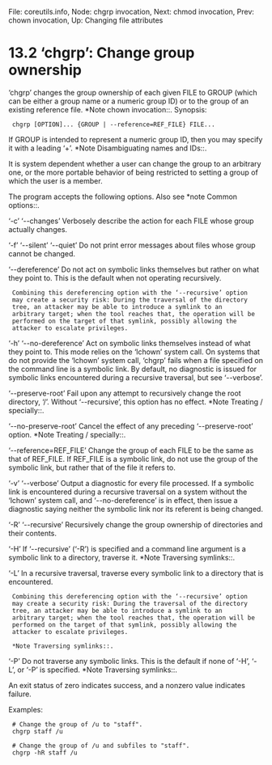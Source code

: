 File: coreutils.info,  Node: chgrp invocation,  Next: chmod invocation,  Prev: chown invocation,  Up: Changing file attributes

13.2 ‘chgrp’: Change group ownership
====================================

‘chgrp’ changes the group ownership of each given FILE to GROUP (which
can be either a group name or a numeric group ID) or to the group of an
existing reference file.  *Note chown invocation::.  Synopsis:

     chgrp [OPTION]... {GROUP | --reference=REF_FILE} FILE...

   If GROUP is intended to represent a numeric group ID, then you may
specify it with a leading ‘+’.  *Note Disambiguating names and IDs::.

   It is system dependent whether a user can change the group to an
arbitrary one, or the more portable behavior of being restricted to
setting a group of which the user is a member.

   The program accepts the following options.  Also see *note Common
options::.

‘-c’
‘--changes’
     Verbosely describe the action for each FILE whose group actually
     changes.

‘-f’
‘--silent’
‘--quiet’
     Do not print error messages about files whose group cannot be
     changed.

‘--dereference’
     Do not act on symbolic links themselves but rather on what they
     point to.  This is the default when not operating recursively.

     Combining this dereferencing option with the ‘--recursive’ option
     may create a security risk: During the traversal of the directory
     tree, an attacker may be able to introduce a symlink to an
     arbitrary target; when the tool reaches that, the operation will be
     performed on the target of that symlink, possibly allowing the
     attacker to escalate privileges.

‘-h’
‘--no-dereference’
     Act on symbolic links themselves instead of what they point to.
     This mode relies on the ‘lchown’ system call.  On systems that do
     not provide the ‘lchown’ system call, ‘chgrp’ fails when a file
     specified on the command line is a symbolic link.  By default, no
     diagnostic is issued for symbolic links encountered during a
     recursive traversal, but see ‘--verbose’.

‘--preserve-root’
     Fail upon any attempt to recursively change the root directory,
     ‘/’.  Without ‘--recursive’, this option has no effect.  *Note
     Treating / specially::.

‘--no-preserve-root’
     Cancel the effect of any preceding ‘--preserve-root’ option.  *Note
     Treating / specially::.

‘--reference=REF_FILE’
     Change the group of each FILE to be the same as that of REF_FILE.
     If REF_FILE is a symbolic link, do not use the group of the
     symbolic link, but rather that of the file it refers to.

‘-v’
‘--verbose’
     Output a diagnostic for every file processed.  If a symbolic link
     is encountered during a recursive traversal on a system without the
     ‘lchown’ system call, and ‘--no-dereference’ is in effect, then
     issue a diagnostic saying neither the symbolic link nor its
     referent is being changed.

‘-R’
‘--recursive’
     Recursively change the group ownership of directories and their
     contents.

‘-H’
     If ‘--recursive’ (‘-R’) is specified and a command line argument is
     a symbolic link to a directory, traverse it.  *Note Traversing
     symlinks::.

‘-L’
     In a recursive traversal, traverse every symbolic link to a
     directory that is encountered.

     Combining this dereferencing option with the ‘--recursive’ option
     may create a security risk: During the traversal of the directory
     tree, an attacker may be able to introduce a symlink to an
     arbitrary target; when the tool reaches that, the operation will be
     performed on the target of that symlink, possibly allowing the
     attacker to escalate privileges.

     *Note Traversing symlinks::.

‘-P’
     Do not traverse any symbolic links.  This is the default if none of
     ‘-H’, ‘-L’, or ‘-P’ is specified.  *Note Traversing symlinks::.

   An exit status of zero indicates success, and a nonzero value
indicates failure.

   Examples:

     # Change the group of /u to "staff".
     chgrp staff /u

     # Change the group of /u and subfiles to "staff".
     chgrp -hR staff /u

